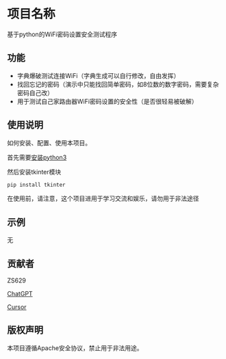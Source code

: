 # 项目名称

基于python的WiFi密码设置安全测试程序

## 功能

- 字典爆破测试连接WiFi（字典生成可以自行修改，自由发挥）
- 找回忘记的密码（演示中只能找回简单密码，如8位数的数字密码，需要复杂密码自己改）
- 用于测试自己家路由器WiFi密码设置的安全性（是否很轻易被破解）

## 使用说明

如何安装、配置、使用本项目。

首先需要[安装python3](https://python.org/)

然后安装tkinter模块

``` python
pip install tkinter
```

在使用前，请注意，这个项目进用于学习交流和娱乐，请勿用于非法途径

## 示例

无

## 贡献者

ZS629

[ChatGPT](https://chat.openai.com/chat?model=gpt-4)

[Cursor](https://www.cursor.so)

## 版权声明

本项目遵循Apache安全协议，禁止用于非法用途。
